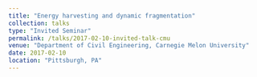 ```yaml
---
title: "Energy harvesting and dynamic fragmentation"
collection: talks
type: "Invited Seminar"
permalink: /talks/2017-02-10-invited-talk-cmu
venue: "Department of Civil Engineering, Carnegie Melon University"
date: 2017-02-10
location: "Pittsburgh, PA"
---
```

